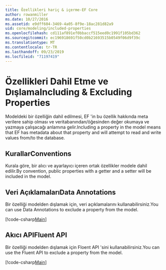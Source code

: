 ```yaml
---
title: Özellikleri hariç & içerme-EF Core
author: rowanmiller
ms.date: 10/27/2016
ms.assetid: e9dff604-3469-4a05-8f9e-18ac281d82a9
uid: core/modeling/included-properties
ms.openlocfilehash: cd111af891ef0bbaccf515eed0c1991f105bd362
ms.sourcegitcommit: ec196918691f50cd0b21693515b0549f06d9f39c
ms.translationtype: MT
ms.contentlocale: tr-TR
ms.lasthandoff: 09/23/2019
ms.locfileid: "71197419"
---
```

# <a name="including--excluding-properties"></a><span data-ttu-id="ebe47-102">Özellikleri Dahil Etme ve Dışlama</span><span class="sxs-lookup"><span data-stu-id="ebe47-102">Including & Excluding Properties</span></span>

<span data-ttu-id="ebe47-103">Modeldeki bir özelliğin dahil edilmesi, EF 'in bu özellik hakkında meta verilere sahip olması ve veritabanından/öğesinden değer okumaya ve yazmaya çalışacağı anlamına gelir.</span><span class="sxs-lookup"><span data-stu-id="ebe47-103">Including a property in the model means that EF has metadata about that property and will attempt to read and write values from/to the database.</span></span>

## <a name="conventions"></a><span data-ttu-id="ebe47-104">Kurallar</span><span class="sxs-lookup"><span data-stu-id="ebe47-104">Conventions</span></span>

<span data-ttu-id="ebe47-105">Kurala göre, bir alıcı ve ayarlayıcı içeren ortak özellikler modele dahil edilir.</span><span class="sxs-lookup"><span data-stu-id="ebe47-105">By convention, public properties with a getter and a setter will be included in the model.</span></span>

## <a name="data-annotations"></a><span data-ttu-id="ebe47-106">Veri Açıklamaları</span><span class="sxs-lookup"><span data-stu-id="ebe47-106">Data Annotations</span></span>

<span data-ttu-id="ebe47-107">Bir özelliği modelden dışlamak için, veri açıklamalarını kullanabilirsiniz.</span><span class="sxs-lookup"><span data-stu-id="ebe47-107">You can use Data Annotations to exclude a property from the model.</span></span>

[!code-csharp[Main](../../../samples/core/Modeling/DataAnnotations/IgnoreProperty.cs?highlight=17)]

## <a name="fluent-api"></a><span data-ttu-id="ebe47-108">Akıcı API</span><span class="sxs-lookup"><span data-stu-id="ebe47-108">Fluent API</span></span>

<span data-ttu-id="ebe47-109">Bir özelliği modelden dışlamak için Floent API 'sini kullanabilirsiniz.</span><span class="sxs-lookup"><span data-stu-id="ebe47-109">You can use the Fluent API to exclude a property from the model.</span></span>

[!code-csharp[Main](../../../samples/core/Modeling/FluentAPI/IgnoreProperty.cs?highlight=12,13)]

